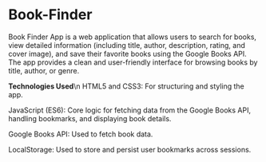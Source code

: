 # Book-Finder
Book Finder App is a web application that allows users to search for books, view detailed information (including title, author, description, rating, and cover image), and save their favorite books using the Google Books API. The app provides a clean and user-friendly interface for browsing books by title, author, or genre.

**Technologies Used**\n
HTML5 and CSS3: For structuring and styling the app.     

JavaScript (ES6): Core logic for fetching data from the Google Books API, handling bookmarks, and displaying book details.     

Google Books API: Used to fetch book data.     

LocalStorage: Used to store and persist user bookmarks across sessions.
